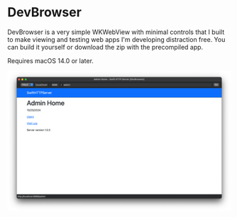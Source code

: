 # DevBrowser

DevBrowser is a very simple WKWebView with minimal controls that I built to make viewing and testing web apps I'm developing distraction free. You can build it yourself or download the zip with the precompiled app.

Requires macOS 14.0 or later.

![screenshot](DevBrowser.png)
